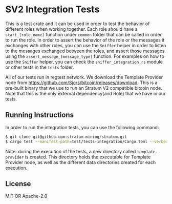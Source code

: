 # SV2 Integration Tests

This is a test crate and it can be used in order to test the behavior of different roles when
working together. Each role should have a `start_[role_name]` function under `common` folder that
can be called in order to run the role. In order to assert the behavior of the role or the messages
it exchanges with other roles, you can use the `Sniffer` helper in order to listen to the messages
exchanged between the roles, and assert those messages using the `assert_message_[message_type]`
function. For examples on how to use the `Sniffer` helper, you can check the
`sniffer_integration.rs` module or other tests in the `tests` folder.

All of our tests run in regtest network. We download the Template Provider node from
https://github.com/Sjors/bitcoin/releases/download. This is a pre-built binary that we use to run an
Stratum V2 compatible bitcoin node. Note that this is the only external dependency(and Role) that we
have in our tests.

## Running Instructions

In order to run the integration tests, you can use the following command:

```bash
$ git clone git@github.com:stratum-mining/stratum.git
$ cargo test --manifest-path=test/tests-integration/Cargo.toml --verbose --test '*' -- --nocapture
```

Note: during the execution of the tests, a new directory called `template-provider` is created.
This directory holds the executable for Template Provider node, as well as the different data 
directories created for each execution.

## License
MIT OR Apache-2.0
